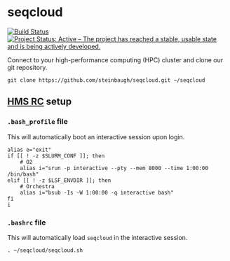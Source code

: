 # seqcloud

[![Build Status](https://travis-ci.org/steinbaugh/seqcloud.svg?branch=master)](https://travis-ci.org/steinbaugh/seqcloud)
[![Project Status: Active – The project has reached a stable, usable state and is being actively developed.](http://www.repostatus.org/badges/latest/active.svg)](http://www.repostatus.org/#active)

Connect to your high-performance computing (HPC) cluster and clone our git repository.

```{bash}
git clone https://github.com/steinbaugh/seqcloud.git ~/seqcloud
```


## [HMS RC](https://rc.hms.harvard.edu) setup

### `.bash_profile` file

This will automatically boot an interactive session upon login.

```{bash}
alias e="exit"
if [[ ! -z $SLURM_CONF ]]; then
    # O2
    alias i="srun -p interactive --pty --mem 8000 --time 1:00:00 /bin/bash"
elif [[ ! -z $LSF_ENVDIR ]]; then
    # Orchestra
    alias i="bsub -Is -W 1:00:00 -q interactive bash"
fi
i
```

### `.bashrc` file

This will automatically load `seqcloud` in the interactive session.

```{bash}
. ~/seqcloud/seqcloud.sh
```

